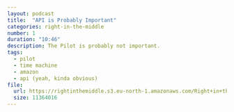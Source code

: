 ```yaml
---
layout: podcast
title:  "API is Probably Important"
categories: right-in-the-middle
number: 1
duration: "10:46"
description: The Pilot is probably not important.
tags:
  - pilot
  - time machine
  - amazon
  - api (yeah, kinda obvious)
file:
  url: https://rightinthemiddle.s3.eu-north-1.amazonaws.com/Right+in+the+Middle+-+001+-+API+is+Probably+Important.mp3
  size: 11364016
---
```

